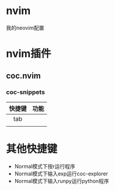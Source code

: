 # nvim
我的neovim配置

# nvim插件
## coc.nvim
### coc-snippets
| 快捷键 | 功能 |
| :----: | :----: |
| tab |              |
|  |  |
# 其他快捷键
* Normal模式下按r运行程序
* Normal模式下输入exp运行coc-explorer
* Normal模式下输入runpy运行python程序

